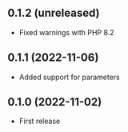 ## 0.1.2 (unreleased)

- Fixed warnings with PHP 8.2

## 0.1.1 (2022-11-06)

- Added support for parameters

## 0.1.0 (2022-11-02)

- First release

